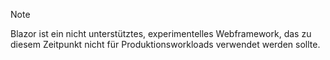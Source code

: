> [!NOTE]
> Blazor ist ein nicht unterstütztes, experimentelles Webframework, das zu diesem Zeitpunkt nicht für Produktionsworkloads verwendet werden sollte.
